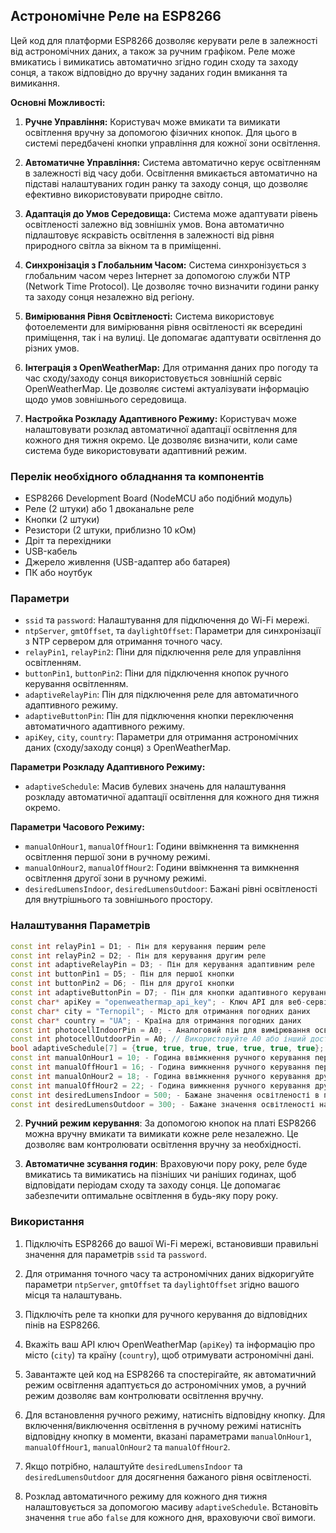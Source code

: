 ## Астрономічне Реле на ESP8266

Цей код для платформи ESP8266 дозволяє керувати реле в залежності від астрономічних даних, а також за ручним графіком. Реле може вмикатись і вимикатись автоматично згідно годин сходу та заходу сонця, а також відповідно до вручну заданих годин вмикання та вимикання.

**Основні Можливості:**

1. **Ручне Управління:** Користувач може вмикати та вимикати освітлення вручну за допомогою фізичних кнопок. Для цього в системі передбачені кнопки управління для кожної зони освітлення.

2. **Автоматичне Управління:** Система автоматично керує освітленням в залежності від часу доби. Освітлення вмикається автоматично на підставі налаштуваних годин ранку та заходу сонця, що дозволяє ефективно використовувати природне світло.

3. **Адаптація до Умов Середовища:** Система може адаптувати рівень освітленості залежно від зовнішніх умов. Вона автоматично підлаштовує яскравість освітлення в залежності від рівня природного світла за вікном та в приміщенні.

4. **Синхронізація з Глобальним Часом:** Система синхронізується з глобальним часом через Інтернет за допомогою служби NTP (Network Time Protocol). Це дозволяє точно визначити години ранку та заходу сонця незалежно від регіону.

5. **Вимірювання Рівня Освітленості:** Система використовує фотоелементи для вимірювання рівня освітленості як всередині приміщення, так і на вулиці. Це допомагає адаптувати освітлення до різних умов.

6. **Інтеграція з OpenWeatherMap:** Для отримання даних про погоду та час сходу/заходу сонця використовується зовнішній сервіс OpenWeatherMap. Це дозволяє системі актуалізувати інформацію щодо умов зовнішнього середовища.

7. **Настройка Розкладу Адаптивного Режиму:** Користувач може налаштовувати розклад автоматичної адаптації освітлення для кожного дня тижня окремо. Це дозволяє визначити, коли саме система буде використовувати адаптивний режим.

### Перелік необхідного обладнання та компонентів

- ESP8266 Development Board (NodeMCU або подібний модуль)
- Реле (2 штуки) або 1 двоканальне реле
- Кнопки (2 штуки)
- Резистори (2 штуки, приблизно 10 кОм)
- Дріт та перехідники
- USB-кабель
- Джерело живлення (USB-адаптер або батарея)
- ПК або ноутбук

### Параметри

- `ssid` та `password`: Налаштування для підключення до Wi-Fi мережі.
- `ntpServer`, `gmtOffset`, та `daylightOffset`: Параметри для синхронізації з NTP сервером для отримання точного часу.
- `relayPin1`, `relayPin2`: Піни для підключення реле для управління освітленням.
- `buttonPin1`, `buttonPin2`: Піни для підключення кнопок ручного керування освітленням.
- `adaptiveRelayPin`: Пін для підключення реле для автоматичного адаптивного режиму.
- `adaptiveButtonPin`: Пін для підключення кнопки переключення автоматичного адаптивного режиму.
- `apiKey`, `city`, `country`: Параметри для отримання астрономічних даних (сходу/заходу сонця) з OpenWeatherMap.

**Параметри Розкладу Адаптивного Режиму:**

- `adaptiveSchedule`: Масив булевих значень для налаштування розкладу автоматичної адаптації освітлення для кожного дня тижня окремо.

**Параметри Часового Режиму:**

- `manualOnHour1`, `manualOffHour1`: Години ввімкнення та вимкнення освітлення першої зони в ручному режимі.
- `manualOnHour2`, `manualOffHour2`: Години ввімкнення та вимкнення освітлення другої зони в ручному режимі.
- `desiredLumensIndoor`, `desiredLumensOutdoor`: Бажані рівні освітленості для внутрішнього та зовнішнього простору.

### Налаштування Параметрів

```cpp
const int relayPin1 = D1; - Пін для керування першим реле
const int relayPin2 = D2; - Пін для керування другим реле
const int adaptiveRelayPin = D3; - Пін для керування адаптивним реле
const int buttonPin1 = D5; - Пін для першої кнопки
const int buttonPin2 = D6; - Пін для другої кнопки
const int adaptiveButtonPin = D7; - Пін для кнопки адаптивного керування
const char* apiKey = "openweathermap_api_key"; - Ключ API для веб-сервісу OpenWeatherMap
const char* city = "Ternopil"; - Місто для отримання погодних даних
const char* country = "UA"; - Країна для отримання погодних даних
const int photocellIndoorPin = A0; - Аналоговий пін для вимірювання освітленості в приміщенні
const int photocellOutdoorPin = A0; // Використовуйте A0 або інший доступний аналоговий пін - Аналоговий пін для вимірювання освітленості на вулиці
bool adaptiveSchedule[7] = {true, true, true, true, true, true, true}; - Розклад для адаптивного керування, де true вказує на активність для кожного дня тижня
const int manualOnHour1 = 10; - Година ввімкнення ручного керування першим реле
const int manualOffHour1 = 16; - Година вимкнення ручного керування першим реле
const int manualOnHour2 = 18; - Година ввімкнення ручного керування другим реле
const int manualOffHour2 = 22; - Година вимкнення ручного керування другим реле
const int desiredLumensIndoor = 500; - Бажане значення освітленості в приміщенні
const int desiredLumensOutdoor = 300; - Бажане значення освітленості на вулиці
```

2. **Ручний режим керування**: За допомогою кнопок на платі ESP8266 можна вручну вмикати та вимикати кожне реле незалежно. Це дозволяє вам контролювати освітлення вручну за необхідності.

3. **Автоматичне зсування годин**: Враховуючи пору року, реле буде вмикатись та вимикатись на пізніших чи раніших годинах, щоб відповідати періодам сходу та заходу сонця. Це допомагає забезпечити оптимальне освітлення в будь-яку пору року.

### Використання

1. Підключіть ESP8266 до вашої Wi-Fi мережі, встановивши правильні значення для параметрів `ssid` та `password`.

2. Для отримання точного часу та астрономічних даних відкоригуйте параметри `ntpServer`, `gmtOffset` та `daylightOffset` згідно вашого місця та налаштувань.

3. Підключіть реле та кнопки для ручного керування до відповідних пінів на ESP8266.

4. Вкажіть ваш API ключ OpenWeatherMap (`apiKey`) та інформацію про місто (`city`) та країну (`country`), щоб отримувати астрономічні дані.

5. Завантажте цей код на ESP8266 та спостерігайте, як автоматичний режим освітлення адаптується до астрономічних умов, а ручний режим дозволяє вам контролювати освітлення вручну.

6. Для встановлення ручного режиму, натисніть відповідну кнопку. Для включення/виключення освітлення в ручному режимі натисніть відповідну кнопку в моменти, вказані параметрами `manualOnHour1`, `manualOffHour1`, `manualOnHour2` та `manualOffHour2`.

7. Якщо потрібно, налаштуйте `desiredLumensIndoor` та `desiredLumensOutdoor` для досягнення бажаного рівня освітленості.

8. Розклад автоматичного режиму для кожного дня тижня налаштовується за допомогою масиву `adaptiveSchedule`. Встановіть значення `true` або `false` для кожного дня, враховуючи свої вимоги.
